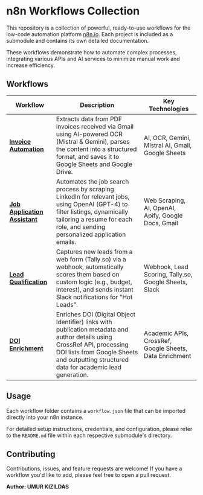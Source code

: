 # n8n Workflows Collection

This repository is a collection of powerful, ready-to-use workflows for the low-code automation platform [n8n.io](https://n8n.io/). Each project is included as a submodule and contains its own detailed documentation.

These workflows demonstrate how to automate complex processes, integrating various APIs and AI services to minimize manual work and increase efficiency.

## Workflows

| Workflow                                                              | Description                                                                                                                                                                                          | Key Technologies                                       |
| --------------------------------------------------------------------- | ---------------------------------------------------------------------------------------------------------------------------------------------------------------------------------------------------- | ------------------------------------------------------ |
| [**Invoice Automation**](https://github.com/umur957/n8n-invoice-automation/tree/7e03c77a2ee90a0a844dc339f7d8b068aae8d6a5)                   | Extracts data from PDF invoices received via Gmail using AI-powered OCR (Mistral & Gemini), parses the content into a structured format, and saves it to Google Sheets and Google Drive.                 | AI, OCR, Gemini, Mistral AI, Gmail, Google Sheets      |
| [**Job Application Assistant**](https://github.com/umur957/n8n-job-application-workflow/tree/45de7d295c6102c4c27db9b5b6f8e335b0953b6c)      | Automates the job search process by scraping LinkedIn for relevant jobs, using OpenAI (GPT-4) to filter listings, dynamically tailoring a resume for each role, and sending personalized application emails. | Web Scraping, AI, OpenAI, Apify, Google Docs, Gmail     |
| [**Lead Qualification**](https://github.com/umur957/n8n-remwaste-challenge/tree/0a62ffc3cd0bcd35be00f89e028a6ae3089b19ea)                   | Captures new leads from a web form (Tally.so) via a webhook, automatically scores them based on custom logic (e.g., budget, interest), and sends instant Slack notifications for "Hot Leads".            | Webhook, Lead Scoring, Tally.so, Google Sheets, Slack |
| [**DOI Enrichment**](https://github.com/umur957/n8n-doi-enrichment)                   | Enriches DOI (Digital Object Identifier) links with publication metadata and author details using CrossRef API, processing DOI lists from Google Sheets and outputting structured data for academic lead generation.            | Academic APIs, CrossRef, Google Sheets, Data Enrichment |

## Usage

Each workflow folder contains a `workflow.json` file that can be imported directly into your n8n instance.

For detailed setup instructions, credentials, and configuration, please refer to the `README.md` file within each respective submodule's directory.

## Contributing

Contributions, issues, and feature requests are welcome! If you have a workflow you'd like to add, please feel free to open a pull request.

**Author: UMUR KIZILDAS**
